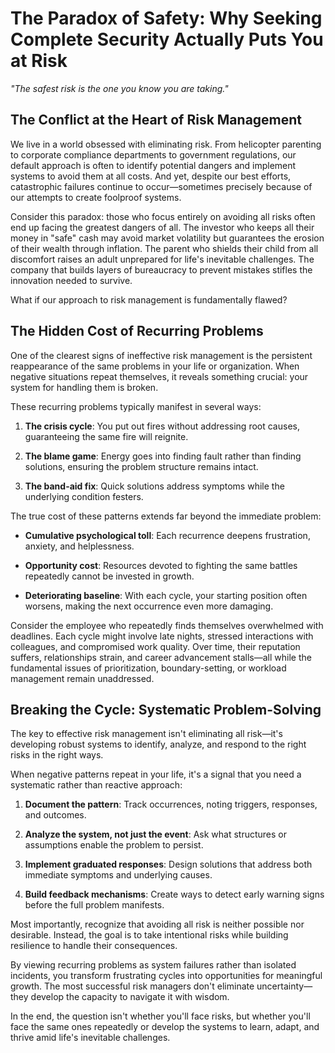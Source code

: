 # The Paradox of Safety: Why Seeking Complete Security Actually Puts You at Risk

*"The safest risk is the one you know you are taking."*

## The Conflict at the Heart of Risk Management

We live in a world obsessed with eliminating risk. From helicopter parenting to corporate compliance departments to government regulations, our default approach is often to identify potential dangers and implement systems to avoid them at all costs. And yet, despite our best efforts, catastrophic failures continue to occur—sometimes precisely because of our attempts to create foolproof systems.

Consider this paradox: those who focus entirely on avoiding all risks often end up facing the greatest dangers of all. The investor who keeps all their money in "safe" cash may avoid market volatility but guarantees the erosion of their wealth through inflation. The parent who shields their child from all discomfort raises an adult unprepared for life's inevitable challenges. The company that builds layers of bureaucracy to prevent mistakes stifles the innovation needed to survive.

What if our approach to risk management is fundamentally flawed?

## The Hidden Cost of Recurring Problems

One of the clearest signs of ineffective risk management is the persistent reappearance of the same problems in your life or organization. When negative situations repeat themselves, it reveals something crucial: your system for handling them is broken.

These recurring problems typically manifest in several ways:

1. **The crisis cycle**: You put out fires without addressing root causes, guaranteeing the same fire will reignite.
   
2. **The blame game**: Energy goes into finding fault rather than finding solutions, ensuring the problem structure remains intact.
   
3. **The band-aid fix**: Quick solutions address symptoms while the underlying condition festers.

The true cost of these patterns extends far beyond the immediate problem:

- **Cumulative psychological toll**: Each recurrence deepens frustration, anxiety, and helplessness.
  
- **Opportunity cost**: Resources devoted to fighting the same battles repeatedly cannot be invested in growth.
  
- **Deteriorating baseline**: With each cycle, your starting position often worsens, making the next occurrence even more damaging.

Consider the employee who repeatedly finds themselves overwhelmed with deadlines. Each cycle might involve late nights, stressed interactions with colleagues, and compromised work quality. Over time, their reputation suffers, relationships strain, and career advancement stalls—all while the fundamental issues of prioritization, boundary-setting, or workload management remain unaddressed.

## Breaking the Cycle: Systematic Problem-Solving

The key to effective risk management isn't eliminating all risk—it's developing robust systems to identify, analyze, and respond to the right risks in the right ways.

When negative patterns repeat in your life, it's a signal that you need a systematic rather than reactive approach:

1. **Document the pattern**: Track occurrences, noting triggers, responses, and outcomes.
   
2. **Analyze the system, not just the event**: Ask what structures or assumptions enable the problem to persist.
   
3. **Implement graduated responses**: Design solutions that address both immediate symptoms and underlying causes.
   
4. **Build feedback mechanisms**: Create ways to detect early warning signs before the full problem manifests.

Most importantly, recognize that avoiding all risk is neither possible nor desirable. Instead, the goal is to take intentional risks while building resilience to handle their consequences.

By viewing recurring problems as system failures rather than isolated incidents, you transform frustrating cycles into opportunities for meaningful growth. The most successful risk managers don't eliminate uncertainty—they develop the capacity to navigate it with wisdom.

In the end, the question isn't whether you'll face risks, but whether you'll face the same ones repeatedly or develop the systems to learn, adapt, and thrive amid life's inevitable challenges.